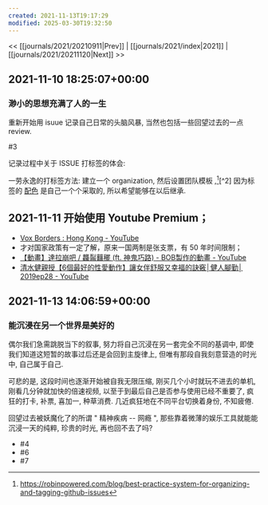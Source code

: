 ```yaml
---
created: 2021-11-13T19:17:29
modified: 2025-03-30T19:32:50
---
```


<< [[journals/2021/20210911|Prev]] | [[journals/2021/index|2021]] | [[journals/2021/20211120|Next]] >>

## 2021-11-10 18:25:07+00:00

### 渺小的思想充满了人的一生

重新开始用 isuue 记录自己日常的头脑风暴, 当然也包括一些回望过去的一点 review.

#3

记录过程中关于 ISSUE 打标签的体会:

一劳永逸的打标签方法: 建立一个 organization, 然后设置团队模板 ,[^1]\[^2] 因为标签的 [配色](https://gist.github.com/bGZoCg/495d5efc254beb6d37b81cec8b59f383) 是自己一个个采取的, 所以希望能够在以后继承.

## 2021-11-11 开始使用 Youtube Premium；

- [Vox Borders : Hong Kong - YouTube](https://www.youtube.com/playlist?list=PLJ8cMiYb3G5cEIWi56dV_caS1M0i9Kgmb)
- 才对国家政策有一定了解，原来一国两制是张支票，有 50 年时间限制；
- [【動畫】達拉崩吧 / 龘䶛䨻䆉 (ft. 神鬼巧路) - BOB製作的動畫 - YouTube](https://www.youtube.com/watch?v=MIR5zIpWBH0)
- [清水健親授【6個最好的性愛動作】讓女伴舒服又幸福的訣竅│健人腳勤│ 2019ep28 - YouTube](https://www.youtube.com/watch?v=8xWch6lS6bo)

## 2021-11-13 14:06:59+00:00

### 能沉浸在另一个世界是美好的

偶尔我们急需跳脱当下的叙事, 努力将自己沉浸在另一套完全不同的基调中, 即使我们知道这短暂的故事过后还是会回到主旋律上, 但唯有那段自我刻意营造的时光中, 自己属于自己.

可悲的是, 这段时间也逐渐开始被自我无限压缩, 刚买几个小时就玩不进去的单机, 刚看几分钟就加快的倍速视频, 以至于到最后自己是否参与使用已经不重要了, 疯狂的打卡, 补票, 喜加一, 种草消费. 几近疯狂地在不同平台切换着身份, 不知疲倦.

回望过去被妖魔化了的所谓 " 精神疾病 -- 网瘾 ", 那些靠着微薄的娱乐工具就能能沉浸一天的纯粹, 珍贵的时光, 再也回不去了吗?

- #4
- #6
- #7

[^1]: https://robinpowered.com/blog/best-practice-system-for-organizing-and-tagging-github-issues
[^2]: https://docs.github.com/en/organizations/managing-organization-settings/managing-default-labels-for-repositories-in-your-organization
